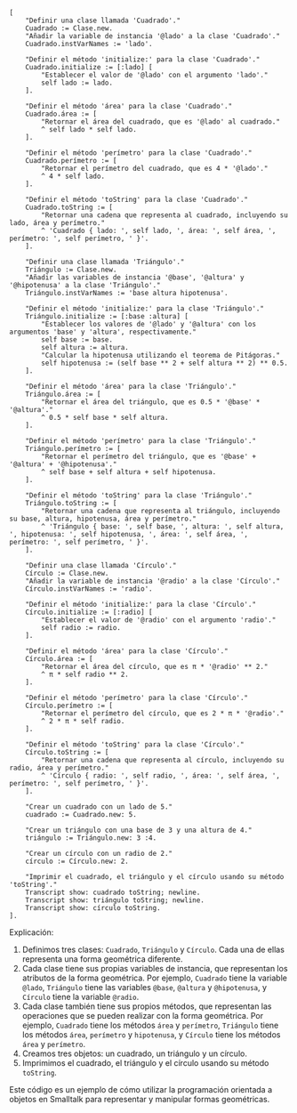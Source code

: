 ```smalltalk
[
    "Definir una clase llamada 'Cuadrado'."
    Cuadrado := Clase.new.
    "Añadir la variable de instancia '@lado' a la clase 'Cuadrado'."
    Cuadrado.instVarNames := 'lado'.

    "Definir el método 'initialize:' para la clase 'Cuadrado'."
    Cuadrado.initialize := [:lado] [
        "Establecer el valor de '@lado' con el argumento 'lado'."
        self lado := lado.
    ].

    "Definir el método 'área' para la clase 'Cuadrado'."
    Cuadrado.área := [
        "Retornar el área del cuadrado, que es '@lado' al cuadrado."
        ^ self lado * self lado.
    ].

    "Definir el método 'perímetro' para la clase 'Cuadrado'."
    Cuadrado.perímetro := [
        "Retornar el perímetro del cuadrado, que es 4 * '@lado'."
        ^ 4 * self lado.
    ].

    "Definir el método 'toString' para la clase 'Cuadrado'."
    Cuadrado.toString := [
        "Retornar una cadena que representa al cuadrado, incluyendo su lado, área y perímetro."
        ^ 'Cuadrado { lado: ', self lado, ', área: ', self área, ', perímetro: ', self perímetro, ' }'.
    ].

    "Definir una clase llamada 'Triángulo'."
    Triángulo := Clase.new.
    "Añadir las variables de instancia '@base', '@altura' y '@hipotenusa' a la clase 'Triángulo'."
    Triángulo.instVarNames := 'base altura hipotenusa'.

    "Definir el método 'initialize:' para la clase 'Triángulo'."
    Triángulo.initialize := [:base :altura] [
        "Establecer los valores de '@lado' y '@altura' con los argumentos 'base' y 'altura', respectivamente."
        self base := base.
        self altura := altura.
        "Calcular la hipotenusa utilizando el teorema de Pitágoras."
        self hipotenusa := (self base ** 2 + self altura ** 2) ** 0.5.
    ].

    "Definir el método 'área' para la clase 'Triángulo'."
    Triángulo.área := [
        "Retornar el área del triángulo, que es 0.5 * '@base' * '@altura'."
        ^ 0.5 * self base * self altura.
    ].

    "Definir el método 'perímetro' para la clase 'Triángulo'."
    Triángulo.perímetro := [
        "Retornar el perímetro del triángulo, que es '@base' + '@altura' + '@hipotenusa'."
        ^ self base + self altura + self hipotenusa.
    ].

    "Definir el método 'toString' para la clase 'Triángulo'."
    Triángulo.toString := [
        "Retornar una cadena que representa al triángulo, incluyendo su base, altura, hipotenusa, área y perímetro."
        ^ 'Triángulo { base: ', self base, ', altura: ', self altura, ', hipotenusa: ', self hipotenusa, ', área: ', self área, ', perímetro: ', self perímetro, ' }'.
    ].

    "Definir una clase llamada 'Círculo'."
    Círculo := Clase.new.
    "Añadir la variable de instancia '@radio' a la clase 'Círculo'."
    Círculo.instVarNames := 'radio'.

    "Definir el método 'initialize:' para la clase 'Círculo'."
    Círculo.initialize := [:radio] [
        "Establecer el valor de '@radio' con el argumento 'radio'."
        self radio := radio.
    ].

    "Definir el método 'área' para la clase 'Círculo'."
    Círculo.área := [
        "Retornar el área del círculo, que es π * '@radio' ** 2."
        ^ π * self radio ** 2.
    ].

    "Definir el método 'perímetro' para la clase 'Círculo'."
    Círculo.perímetro := [
        "Retornar el perímetro del círculo, que es 2 * π * '@radio'."
        ^ 2 * π * self radio.
    ].

    "Definir el método 'toString' para la clase 'Círculo'."
    Círculo.toString := [
        "Retornar una cadena que representa al círculo, incluyendo su radio, área y perímetro."
        ^ 'Círculo { radio: ', self radio, ', área: ', self área, ', perímetro: ', self perímetro, ' }'.
    ].

    "Crear un cuadrado con un lado de 5."
    cuadrado := Cuadrado.new: 5.

    "Crear un triángulo con una base de 3 y una altura de 4."
    triángulo := Triángulo.new: 3 :4.

    "Crear un círculo con un radio de 2."
    círculo := Círculo.new: 2.

    "Imprimir el cuadrado, el triángulo y el círculo usando su método 'toString'."
    Transcript show: cuadrado toString; newline.
    Transcript show: triángulo toString; newline.
    Transcript show: círculo toString.
].
```

Explicación:

1. Definimos tres clases: `Cuadrado`, `Triángulo` y `Círculo`. Cada una de ellas representa una forma geométrica diferente.
2. Cada clase tiene sus propias variables de instancia, que representan los atributos de la forma geométrica. Por ejemplo, `Cuadrado` tiene la variable `@lado`, `Triángulo` tiene las variables `@base`, `@altura` y `@hipotenusa`, y `Círculo` tiene la variable `@radio`.
3. Cada clase también tiene sus propios métodos, que representan las operaciones que se pueden realizar con la forma geométrica. Por ejemplo, `Cuadrado` tiene los métodos `área` y `perímetro`, `Triángulo` tiene los métodos `área`, `perímetro` y `hipotenusa`, y `Círculo` tiene los métodos `área` y `perímetro`.
4. Creamos tres objetos: un cuadrado, un triángulo y un círculo.
5. Imprimimos el cuadrado, el triángulo y el círculo usando su método `toString`.

Este código es un ejemplo de cómo utilizar la programación orientada a objetos en Smalltalk para representar y manipular formas geométricas.
